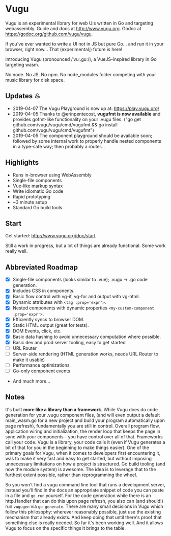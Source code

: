 # Vugu

Vugu is an experimental library for web UIs written in Go and targeting webassembly.  Guide and docs at http://www.vugu.org.
Godoc at https://godoc.org/github.com/vugu/vugu.

If you've ever wanted to write a UI not in JS but pure Go... and run it in your browser, right now... That (experimental;) future is here!

Introducing Vugu (pronounced /ˈvuː.ɡuː/), a VueJS-inspired library in Go targeting wasm.

No node. No JS. No npm. No node_modules folder competing with your music library for disk space.

## Updates ♨

* 2019-04-07 The Vugu Playground is now up at: https://play.vugu.org/
* 2019-04-05 Thanks to @erinpentecost, **vugufmt is now available** and provides gofmt-like functionality on your .vugu files. ("go get github.com/vugu/vugu/cmd/vugufmt && go install github.com/vugu/vugu/cmd/vugufmt")
* 2019-04-05 The component playground should be available soon; followed by some internal work to properly handle nested components in a type-safe way; then probably a router...

## Highlights

* Runs in-browser using WebAssembly
* Single-file components
* Vue-like markup syntax
* Write idiomatic Go code
* Rapid prototyping
* ~3 minute setup
* Standard Go build tools

## Start

Get started: http://www.vugu.org/doc/start

Still a work in progress, but a lot of things are already functional. Some work really well.

## Abbreviated Roadmap

- [x] Single-file components (looks similar to .vue); .vugu -> .go code generation.
- [x] Includes CSS in components.
- [x] Basic flow control with vg-if, vg-for and output with vg-html.
- [x] Dynamic attributes with `<tag :prop='expr'>`.
- [x] Nested components with dynamic properties `<my-custom-component :prop='expr'>`.
- [x] Efficiently syncs to browser DOM.
- [x] Static HTML output (great for tests).
- [x] DOM Events, click, etc.
- [x] Basic data hashing to avoid unnecessary computation where possible.
- [x] Basic dev and prod server tooling, easy to get started
- [ ] URL Router
- [ ] Server-side rendering (HTML generation works, needs URL Router to make it usable)
- [ ] Performance optimizations
- [ ] Go-only component events
- And much more...

## Notes

It's built **more like a library than a framework**.  While Vugu does do code generation for your .vugu component
files, (and will even output a default main_wasm.go for a new project and build your program automatically upon page refresh), 
fundamentally you are still in control.  Overall program flow, application wiring and initialization, the render loop
that keeps the page in sync with your components - you have control over all of that.
Frameworks call your code.  Vugu is a library, your code calls it (even if Vugu generates a bit of that for you in
the beginning to make things easier). One of the primary goals for Vugu, when it comes to developers first encountering it, 
was to make it very fast and easy to get started, but without imposing unnecessary limitations on how a project is structured.
Go build tooling (and now the module system) is awesome.  The idea is to leverage that to the furthest extent possible,
rather than reprogramming the wheel.

So you won't find a vugu command line tool that runs a development server, instead
you'll find in the docs an appropriate snippet of code you can paste in a file and `go run` yourself.  For the code
generation while there is an http.Handler that can do this upon page refresh, you also can (and should!) run `vugugen`
via `go generate`. There are many small decisions in Vugu which follow this philosophy: wherever reasonably possible,
just use the existing mechanism that already exists.  And keep doing that until there's proof that something
else is really needed.  So far it's been working well.  And it allows Vugu to focus on the specific things it 
brings to the table.
